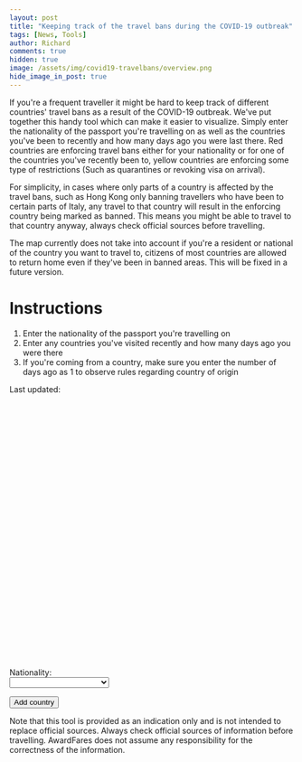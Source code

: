 ```yaml
---
layout: post
title: "Keeping track of the travel bans during the COVID-19 outbreak"
tags: [News, Tools]
author: Richard
comments: true
hidden: true
image: /assets/img/covid19-travelbans/overview.png
hide_image_in_post: true
---
```


If you're a frequent traveller it might be hard to keep track of different countries' travel bans as a result of the COVID-19 outbreak. We've put together this handy tool which can make it easier to visualize. Simply enter the nationality of the passport you're travelling on as well as the countries you've been to recently and how many days ago you were last there. Red countries are enforcing travel bans either for your nationality or for one of the countries you've recently been to, yellow countries are enforcing some type of restrictions (Such as quarantines or revoking visa on arrival).

For simplicity, in cases where only parts of a country is affected by the travel bans, such as Hong Kong only banning travellers who have been to certain parts of Italy, any travel to that country will result in the enforcing country being marked as banned. This means you might be able to travel to that country anyway, always check official sources before travelling.

The map currently does not take into account if you're a resident or national of the country you want to travel to, citizens of most countries are allowed to return home even if they've been in banned areas. This will be fixed in a future version.

# Instructions

1. Enter the nationality of the passport you're travelling on
2. Enter any countries you've visited recently and how many days ago you were there
3. If you're coming from a country, make sure you enter the number of days ago as 1 to observe rules regarding country of origin

Last updated: <span class="last-updated"></span>

<script src="https://cdnjs.cloudflare.com/ajax/libs/moment.js/2.24.0/moment.min.js"></script>
<script src="https://cdnjs.cloudflare.com/ajax/libs/moment-timezone/0.5.28/moment-timezone-with-data.min.js"></script>
 
<style>
  .destination > div {
    max-width: 50%;
    display: inline-block;
    margin-bottom: 10px
  }
  .country-selection {
    width: 70%;
  }
  .nationality-selection {
    max-width: 50%;
  }
</style>
<link rel="stylesheet" href="/assets/js/jvm/jquery-jvectormap-2.0.5.css" type="text/css" media="screen"/>
<div id="world-map" style="width: 100%; height: 450px; margin-top:20px"></div>
  <p class="nationality-selection">
    Nationality: <select class="country-selection" id="nationality-selection"></select>
  </p>
  <div id="trip-template" style="display: none;">
    <div>Country: <select class="country-selection"></select></div>
    <div>Days ago: <input class="time-ago" type="text" /></div>
  <button class="remove-country">X</button>
  </div>
  <div class="trip">
  </div>
  <div style="margin-top:15px">
    <button id="add-country">Add country</button>
  </div>
<script src="https://ajax.googleapis.com/ajax/libs/jquery/3.4.1/jquery.min.js"></script>
<script src="https://underscorejs.org/underscore-min.js"></script>
<script src="/assets/js/jvm/jquery-jvectormap-2.0.5.min.js"></script>
<script src="/assets/js/jvm/jquery-jvectormap-world-mill.js"></script>
<script src="/assets/js/travel-bans-map.js"></script>
<p>
Note that this tool is provided as an indication only and is not intended to replace official sources. Always check official sources of information before travelling. AwardFares does not assume any responsibility for the correctness of the information.
</p>
